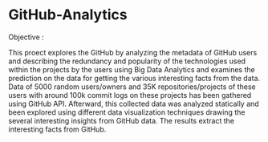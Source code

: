 # GitHub-Analytics

Objective : 

This proect explores the GitHub by analyzing the metadata of GitHub users and 
describing the redundancy and popularity of the technologies used within the 
projects by the users using Big Data Analytics and examines the prediction on 
the data for getting the various interesting facts from the data. Data of 5000 
random users/owners and 35K repositories/projects of these users with around 
100k commit logs on these projects has been gathered using GitHub API. 
Afterward, this collected data was analyzed statically and been explored using 
different data visualization techniques drawing the several interesting insights 
from GitHub data. The results extract the interesting facts from GitHub. 

